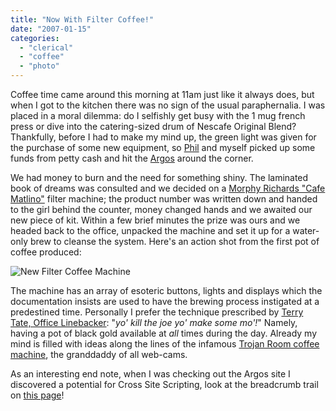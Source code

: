 ```yaml
---
title: "Now With Filter Coffee!"
date: "2007-01-15"
categories: 
  - "clerical"
  - "coffee"
  - "photo"
---
```


Coffee time came around this morning at 11am just like it always does, but when I got to the kitchen there was no sign of the usual paraphernalia. I was placed in a moral dilemma: do I selfishly get busy with the 1 mug french press or dive into the catering-sized drum of Nescafe Original Blend? Thankfully, before I had to make my mind up, the green light was given for the purchase of some new equipment, so [Phil](http://philipadamson.blogspot.com/) and myself picked up some funds from petty cash and hit the [Argos](http://www.argos.co.uk/) around the corner.

We had money to burn and the need for something shiny. The laminated book of dreams was consulted and we decided on a [Morphy Richards "Cafe Matlino"](http://www.argos.co.uk/static/Product/partNumber/4225276.htm) filter machine; the product number was written down and handed to the girl behind the counter, money changed hands and we awaited our new piece of kit. Within a few brief minutes the prize was ours and we headed back to the office, unpacked the machine and set it up for a water-only brew to cleanse the system. Here's an action shot from the first pot of coffee produced:

![New Filter Coffee Machine](/wp-content/uploads/2007/01/new_filter_machine.jpg)

The machine has an array of esoteric buttons, lights and displays which the documentation insists are used to have the brewing process instigated at a predestined time. Personally I prefer the technique prescribed by [Terry Tate, Office Linebacker](http://youtube.com/watch?v=aS3cjuU5tTA): "_yo' kill the joe yo' make some mo'!_" Namely, having a pot of black gold available at _all_ times during the day. Already my mind is filled with ideas along the lines of the infamous [Trojan Room coffee machine](http://www.cl.cam.ac.uk/coffee/coffee.html), the granddaddy of all web-cams.

As an interesting end note, when I was checking out the Argos site I discovered a potential for Cross Site Scripting, look at the breadcrumb trail on [this page](http://www.argos.co.uk/static/Product/partNumber/4225276/Trail/C%24cip%3D42001.Steve+is+teh+roxx0r!!1!.htm)!
